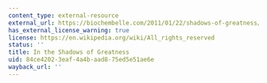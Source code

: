 ```yaml
---
content_type: external-resource
external_url: https://biochembelle.com/2011/01/22/shadows-of-greatness/
has_external_license_warning: true
license: https://en.wikipedia.org/wiki/All_rights_reserved
status: ''
title: In the Shadows of Greatness
uid: 84ce4202-3eaf-4a4b-aad8-75ed5e51ae6e
wayback_url: ''
---
```


